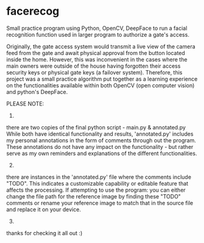 # facerecog
Small practice program using Python, OpenCV, DeepFace to run a facial recognition function used in larger program to authorize a gate's access.

Originally, the gate access system would transmit a live view of the camera feed from the gate and await physical approval from the button located inside the home.
However, this was inconvenient in the cases where the main owners were outside of the house having forgotten their access security keys or physical gate keys (a failover system).
Therefore, this project was a small practice algorithm put together as a learning experience on the functionalities available within both OpenCV (open computer vision) and python's DeepFace.

PLEASE NOTE:

1.

there are two copies of the final python script - main.py & annotated.py
While both have identical functionality and results, 'annotated.py' includes my personal annotations in the form of comments through out the program.
These annotations do not have any impact on the functionality - but rather serve as my own reminders and explanations of the different functionalities.

2.
there are instances in the 'annotated.py' file where the comments include "TODO". This indicates a customizable capability or editable feature that affects the processing.
If attempting to use the program:
you can either change the file path for the reference image by finding these "TODO" comments or rename your reference image to match that in the source file and replace it on your device.

3.
thanks for checking it all out :)
